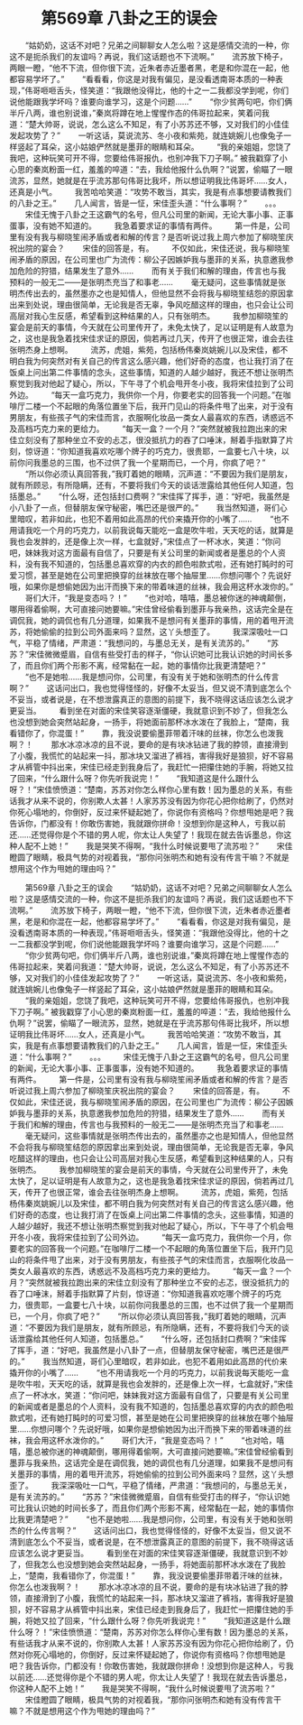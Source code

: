 # 　　第569章 八卦之王的误会
　　“姑奶奶，这话不对吧？兄弟之间聊聊女人怎么啦？这是感情交流的一种，你这不是扼杀我们的友谊吗？再说，我们这话题也不下流啊。”
　　流苏放下椅子，两眼一瞪，“他不下流，但你很下流，近朱者赤近墨者黑，老是和你混在一起，他都容易学坏了。”
　　“看看看，你这是对我有偏见，是没看透南哥本质的一种表现，”伟哥咂咂舌头，怪笑道：“我跟他没得比，他的十之一二我都没学到呢，你们说他能跟我学坏吗？谁要向谁学习，这是个问题……”
　　“你少贫两句吧，你们俩半斤八两，谁也别说谁，”秦岚将蹲在地上惺惺作态的伟哥拉起来，笑着问我道：“楚大帅哥，说说，怎么这么不知足，有了小苏苏还不够，又对我们的小佳佳发起攻势了？”
　　一听这话，莫说流苏、冬小夜和紫苑，就连姚婉儿也像兔子一样竖起了耳朵，这小姑娘俨然就是墨菲的眼睛和耳朵。
　　“我的亲姐姐，您饶了我吧，这种玩笑可开不得，您要给伟哥报仇，也别冲我下刀子啊。”
      被我戳穿了小心思的秦岚粉面一红，羞羞的啐道：“去，我给他报什么仇啊？”说罢，偷瞄了一眼流苏，显然，她就是在乎流苏那句伟哥比我坏，所以想证明我比伟哥坏……女人，还真是小气。
　　我苦哈哈笑道：“攻势不敢当，其实，我是有点事想要请教我们的八卦之王。”
　　几人闻言，皆是一怔，宋佳歪头道：“什么事啊？”
　　。。。
　　宋佳无愧于八卦之王这霸气的名号，但凡公司里的新闻，无论大事小事、正事蛋事，没有她不知道的。
　　我急着要求证的事情有两件。
　　第一件是，公司里有没有我与柳晓笙闹矛盾或者和解的传言？是否听说过我上周六参加了柳晓笙庆祝出院的宴会？
　　宋佳的回答是，有。
　　不仅如此，宋佳还说，我与柳晓笙闹矛盾的原因，在公司里也广为流传：柳公子因嫉妒我与墨菲的关系，执意邀我参加危险的狩猎，结果发生了意外……
　　而有关于我们和解的理由，传言也与我预料的一般无二——是张明杰充当了和事老……
　　毫无疑问，这些事情就是张明杰传出去的，虽然墨亦之也是知情人，但他显然不会将我与柳晓笙结怨的原因拿出来到处说，理由很简单，无论我是否无辜，争风吃醋这样的理由，也只会让公司高层对我心生反感，希望看到这种结果的人，只有张明杰。
　　我参加柳晓笙的宴会是前天的事情，今天就在公司里传开了，未免太快了，足以证明是有人故意为之，这也是我急着找宋佳求证的原因，倘若再过几天，传开了也很正常，谁会去往张明杰身上想啊。
　　流苏，虎姐，紫苑，包括杨伟秦岚姚婉儿以及宋佳，都不明白我为何突然对有关自己的传言这么感兴趣，他们好奇的态度，也让我打消了在饭桌上问出第二件事情的念头，这些事情，知道的人越少越好，我还不想让张明杰察觉到我对他起了疑心，所以，下午寻了个机会甩开冬小夜，我将宋佳拉到了公司外边。
　　“每天一盒巧克力，我供你一个月，你要老实的回答我一个问题。”在咖啡厅二楼一个不起眼的角落位置坐下后，我开门见山的将条件甩了出来，对于没有男朋友，有些孩子气的宋佳而言，衣服啊化妆品一类女人最喜欢的东西，诱惑远不及高档巧克力来的更给力。
　　“每天一盒？一个月？”突然就被我拉跑出来的宋佳立刻没有了那种坐立不安的忐忑，很没抵抗力的吞了口唾沫，掰着手指默算了片刻，惊讶道：“你知道我喜欢吃哪个牌子的巧克力，很贵耶，一盒要七八十块，以前你问我墨总的三围，也不过供了我一个星期而已，一个月，你疯了吧？”
　　“所以你必须认真回答我，”我盯着她的眼睛，沉声道：“不要因为我们是朋友，就有所顾忌，有所隐瞒，还有，不要将我们今天的谈话泄露给其他任何人知道，包括墨总。”
　　“什么呀，还包括封口费啊？”宋佳挥了挥手，道：“好吧，我虽然是小八卦了一点，但替朋友保守秘密，嘴巴还是很严的。”
　　我当然知道，哥们心里暗叹，若非如此，也犯不着用如此高昂的代价来撬开你的小嘴了……
　　“也不用请我吃一个月的巧克力，以前我说每天能吃一盒是吹牛啦，天天吃的话，就算是我也会发胖的，还是像上次一样，七盒就好，”宋佳点了一杯冰水，笑道：“你问吧，妹妹我对这方面最有自信了，只要是有关公司里的新闻或者是墨总的个人资料，没有我不知道的，包括墨总喜欢穿的内衣的颜色啦款式啦，还有她打盹时的可爱习惯，甚至是她在公司里把换穿的丝袜放在哪个抽屉里……你想问哪个？先说好哦，如果你是想偷她因为出汗而换下来的带着味道的丝袜，我会用这杯水泼你的。”
　　哥们大汗，“我是变态吗？！”
　　“也对哈，嘻嘻，墨总被你迷的神魂颠倒，哪用得着偷啊，大可直接问她要嘛。”宋佳曾经偷看到墨菲与我亲热，这话完全是在调侃我，她的调侃也有几分道理，如果我不是想问有关墨菲的事情，用的着甩开流苏，将她偷偷的拉到公司外面来吗？显然，这丫头想歪了。
　　我深深吸吐一口气，平稳了情绪，严肃道：“我想问的，与墨总无关，是有关流苏的。”
　　“苏苏？”宋佳微微蹙眉，自信有些受打击的样子，“你认识她可比我认识她的时间长多了，而且你们两个形影不离，经常黏在一起，她的事情你比我更清楚吧？”
　　“也不是她啦……我是想问你，公司里，有没有关于她和张明杰的什么传言啊？”
　　这话问出口，我也觉得怪怪的，好像不太妥当，但又说不清到底怎么个不妥当，或者说是，在不想泄露真正的意图的前提下，我不晓得这话应该怎么说才更妥当。
　　看到坐在对面的宋佳笑容逐渐僵硬，我就意识到不妙了，但我怎么也没想到她会突然站起身，一扬手，将她面前那杯冰水泼在了我脸上，“楚南，我看错你了，你混蛋！”
　　靠，我没说要偷墨菲带着汗味的丝袜，你怎么也泼我啊？！
　　那水冰凉冰凉的且不说，要命的是有块冰钻进了我的脖领，直接滑到了小腹，我慌忙的站起来一抖，那冰块又溜进了裤裆，害得我好是狼狈，好不容易才从裤管中抖出来，宋佳已经走到我身后了，我赶忙一把攥住她的手腕，将她又拉了回来，“什么跟什么呀？你先听我说完！”
　　“我知道这是什么跟什么呀？！”宋佳愤愤道：“楚南，苏苏对你怎么样你心里有数！因为墨总的关系，有些话我才从来不说的，你别欺人太甚！人家苏苏没有因为你花心把你给刷了，仍然对你死心塌地的，你倒好，反过来怀疑起她了，你说你有资格吗？你想甩她是吧？我告诉你，门都没有！你敢伤害她，我就跟你拼命！没想到你是这种人，亏我以前还……还觉得你是个不错的男人呢，你太让人失望了！我现在就去告诉墨总，你这种人配不上她！”
　　我是哭笑不得啊，“我什么时候说要甩了流苏啦？”
　　宋佳瞪圆了眼睛，极具气势的对视着我，“那你问张明杰和她有没有传言干嘛？不就是想用这个作为甩她的理由吗？”

　　第569章 八卦之王的误会
　　“姑奶奶，这话不对吧？兄弟之间聊聊女人怎么啦？这是感情交流的一种，你这不是扼杀我们的友谊吗？再说，我们这话题也不下流啊。”
　　流苏放下椅子，两眼一瞪，“他不下流，但你很下流，近朱者赤近墨者黑，老是和你混在一起，他都容易学坏了。”
　　“看看看，你这是对我有偏见，是没看透南哥本质的一种表现，”伟哥咂咂舌头，怪笑道：“我跟他没得比，他的十之一二我都没学到呢，你们说他能跟我学坏吗？谁要向谁学习，这是个问题……”
　　“你少贫两句吧，你们俩半斤八两，谁也别说谁，”秦岚将蹲在地上惺惺作态的伟哥拉起来，笑着问我道：“楚大帅哥，说说，怎么这么不知足，有了小苏苏还不够，又对我们的小佳佳发起攻势了？”
　　一听这话，莫说流苏、冬小夜和紫苑，就连姚婉儿也像兔子一样竖起了耳朵，这小姑娘俨然就是墨菲的眼睛和耳朵。
　　“我的亲姐姐，您饶了我吧，这种玩笑可开不得，您要给伟哥报仇，也别冲我下刀子啊。”
      被我戳穿了小心思的秦岚粉面一红，羞羞的啐道：“去，我给他报什么仇啊？”说罢，偷瞄了一眼流苏，显然，她就是在乎流苏那句伟哥比我坏，所以想证明我比伟哥坏……女人，还真是小气。
　　我苦哈哈笑道：“攻势不敢当，其实，我是有点事想要请教我们的八卦之王。”
　　几人闻言，皆是一怔，宋佳歪头道：“什么事啊？”
　　。。。
　　宋佳无愧于八卦之王这霸气的名号，但凡公司里的新闻，无论大事小事、正事蛋事，没有她不知道的。
　　我急着要求证的事情有两件。
　　第一件是，公司里有没有我与柳晓笙闹矛盾或者和解的传言？是否听说过我上周六参加了柳晓笙庆祝出院的宴会？
　　宋佳的回答是，有。
　　不仅如此，宋佳还说，我与柳晓笙闹矛盾的原因，在公司里也广为流传：柳公子因嫉妒我与墨菲的关系，执意邀我参加危险的狩猎，结果发生了意外……
　　而有关于我们和解的理由，传言也与我预料的一般无二——是张明杰充当了和事老……
　　毫无疑问，这些事情就是张明杰传出去的，虽然墨亦之也是知情人，但他显然不会将我与柳晓笙结怨的原因拿出来到处说，理由很简单，无论我是否无辜，争风吃醋这样的理由，也只会让公司高层对我心生反感，希望看到这种结果的人，只有张明杰。
　　我参加柳晓笙的宴会是前天的事情，今天就在公司里传开了，未免太快了，足以证明是有人故意为之，这也是我急着找宋佳求证的原因，倘若再过几天，传开了也很正常，谁会去往张明杰身上想啊。
　　流苏，虎姐，紫苑，包括杨伟秦岚姚婉儿以及宋佳，都不明白我为何突然对有关自己的传言这么感兴趣，他们好奇的态度，也让我打消了在饭桌上问出第二件事情的念头，这些事情，知道的人越少越好，我还不想让张明杰察觉到我对他起了疑心，所以，下午寻了个机会甩开冬小夜，我将宋佳拉到了公司外边。
　　“每天一盒巧克力，我供你一个月，你要老实的回答我一个问题。”在咖啡厅二楼一个不起眼的角落位置坐下后，我开门见山的将条件甩了出来，对于没有男朋友，有些孩子气的宋佳而言，衣服啊化妆品一类女人最喜欢的东西，诱惑远不及高档巧克力来的更给力。
　　“每天一盒？一个月？”突然就被我拉跑出来的宋佳立刻没有了那种坐立不安的忐忑，很没抵抗力的吞了口唾沫，掰着手指默算了片刻，惊讶道：“你知道我喜欢吃哪个牌子的巧克力，很贵耶，一盒要七八十块，以前你问我墨总的三围，也不过供了我一个星期而已，一个月，你疯了吧？”
　　“所以你必须认真回答我，”我盯着她的眼睛，沉声道：“不要因为我们是朋友，就有所顾忌，有所隐瞒，还有，不要将我们今天的谈话泄露给其他任何人知道，包括墨总。”
　　“什么呀，还包括封口费啊？”宋佳挥了挥手，道：“好吧，我虽然是小八卦了一点，但替朋友保守秘密，嘴巴还是很严的。”
　　我当然知道，哥们心里暗叹，若非如此，也犯不着用如此高昂的代价来撬开你的小嘴了……
　　“也不用请我吃一个月的巧克力，以前我说每天能吃一盒是吹牛啦，天天吃的话，就算是我也会发胖的，还是像上次一样，七盒就好，”宋佳点了一杯冰水，笑道：“你问吧，妹妹我对这方面最有自信了，只要是有关公司里的新闻或者是墨总的个人资料，没有我不知道的，包括墨总喜欢穿的内衣的颜色啦款式啦，还有她打盹时的可爱习惯，甚至是她在公司里把换穿的丝袜放在哪个抽屉里……你想问哪个？先说好哦，如果你是想偷她因为出汗而换下来的带着味道的丝袜，我会用这杯水泼你的。”
　　哥们大汗，“我是变态吗？！”
　　“也对哈，嘻嘻，墨总被你迷的神魂颠倒，哪用得着偷啊，大可直接问她要嘛。”宋佳曾经偷看到墨菲与我亲热，这话完全是在调侃我，她的调侃也有几分道理，如果我不是想问有关墨菲的事情，用的着甩开流苏，将她偷偷的拉到公司外面来吗？显然，这丫头想歪了。
　　我深深吸吐一口气，平稳了情绪，严肃道：“我想问的，与墨总无关，是有关流苏的。”
　　“苏苏？”宋佳微微蹙眉，自信有些受打击的样子，“你认识她可比我认识她的时间长多了，而且你们两个形影不离，经常黏在一起，她的事情你比我更清楚吧？”
　　“也不是她啦……我是想问你，公司里，有没有关于她和张明杰的什么传言啊？”
　　这话问出口，我也觉得怪怪的，好像不太妥当，但又说不清到底怎么个不妥当，或者说是，在不想泄露真正的意图的前提下，我不晓得这话应该怎么说才更妥当。
　　看到坐在对面的宋佳笑容逐渐僵硬，我就意识到不妙了，但我怎么也没想到她会突然站起身，一扬手，将她面前那杯冰水泼在了我脸上，“楚南，我看错你了，你混蛋！”
　　靠，我没说要偷墨菲带着汗味的丝袜，你怎么也泼我啊？！
　　那水冰凉冰凉的且不说，要命的是有块冰钻进了我的脖领，直接滑到了小腹，我慌忙的站起来一抖，那冰块又溜进了裤裆，害得我好是狼狈，好不容易才从裤管中抖出来，宋佳已经走到我身后了，我赶忙一把攥住她的手腕，将她又拉了回来，“什么跟什么呀？你先听我说完！”
　　“我知道这是什么跟什么呀？！”宋佳愤愤道：“楚南，苏苏对你怎么样你心里有数！因为墨总的关系，有些话我才从来不说的，你别欺人太甚！人家苏苏没有因为你花心把你给刷了，仍然对你死心塌地的，你倒好，反过来怀疑起她了，你说你有资格吗？你想甩她是吧？我告诉你，门都没有！你敢伤害她，我就跟你拼命！没想到你是这种人，亏我以前还……还觉得你是个不错的男人呢，你太让人失望了！我现在就去告诉墨总，你这种人配不上她！”
　　我是哭笑不得啊，“我什么时候说要甩了流苏啦？”
　　宋佳瞪圆了眼睛，极具气势的对视着我，“那你问张明杰和她有没有传言干嘛？不就是想用这个作为甩她的理由吗？”
